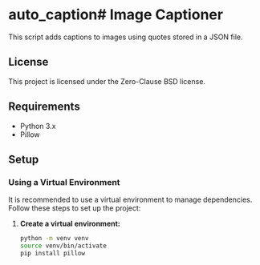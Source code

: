 # auto_caption# Image Captioner

This script adds captions to images using quotes stored in a JSON file.

## License

This project is licensed under the Zero-Clause BSD license.

## Requirements

- Python 3.x
- Pillow

## Setup

### Using a Virtual Environment

It is recommended to use a virtual environment to manage dependencies. Follow these steps to set up the project:

1. **Create a virtual environment:**
   ```bash
   python -m venv venv
   source venv/bin/activate
   pip install pillow
